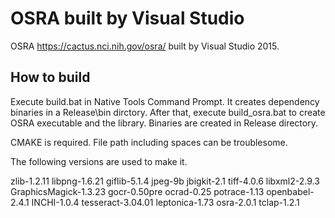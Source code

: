 # OSRA built by Visual Studio
OSRA <https://cactus.nci.nih.gov/osra/> built by Visual Studio 2015.

## How to build

Execute build.bat in Native Tools Command Prompt. It creates dependency binaries in a Release\bin dirctory. 
After that, execute build_osra.bat to create OSRA executable and the library. Binaries are created in Release directory.

CMAKE is required.
File path including spaces can be troublesome.

The following versions are used to make it.

zlib-1.2.11
libpng-1.6.21
giflib-5.1.4
jpeg-9b
jbigkit-2.1
tiff-4.0.6
libxml2-2.9.3
GraphicsMagick-1.3.23
gocr-0.50pre
ocrad-0.25
potrace-1.13
openbabel-2.4.1
INCHI-1.0.4
tesseract-3.04.01
leptonica-1.73
osra-2.0.1
tclap-1.2.1
